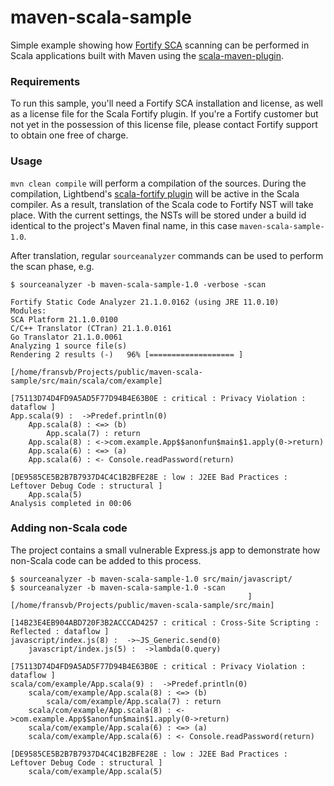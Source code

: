 # maven-scala-sample
Simple example showing how [Fortify SCA](https://www.microfocus.com/en-us/cyberres/application-security/static-code-analyzer)
scanning can be performed in Scala applications built with Maven using the 
[scala-maven-plugin](https://github.com/davidB/scala-maven-plugin).

### Requirements

To run this sample, you'll need a Fortify SCA installation and license, as well as a license file for
the Scala Fortify plugin. If you're a Fortify customer but not yet in the possession of this license file,
please contact Fortify support to obtain one free of charge.

### Usage

`mvn clean compile` will perform a compilation of the sources. During the compilation, Lightbend's
[scala-fortify plugin](https://developer.lightbend.com/docs/fortify/current/) will be active in the
Scala compiler. As a result, translation of the Scala code to Fortify NST will take place. With the
current settings, the NSTs will be stored under a build id identical to the project's Maven final
name, in this case `maven-scala-sample-1.0`.

After translation, regular `sourceanalyzer` commands can be used to perform the scan phase, e.g.

```
$ sourceanalyzer -b maven-scala-sample-1.0 -verbose -scan

Fortify Static Code Analyzer 21.1.0.0162 (using JRE 11.0.10)
Modules:
SCA Platform 21.1.0.0100
C/C++ Translator (CTran) 21.1.0.0161
Go Translator 21.1.0.0061
Analyzing 1 source file(s)
Rendering 2 results (-)   96% [=================== ]  
                                                     
[/home/fransvb/Projects/public/maven-scala-sample/src/main/scala/com/example]

[75113D74D4FD9A5AD5F77D94B4E63B0E : critical : Privacy Violation : dataflow ]
App.scala(9) :  ->Predef.println(0)
    App.scala(8) : <=> (b)
        App.scala(7) : return
    App.scala(8) : <->com.example.App$$anonfun$main$1.apply(0->return)
    App.scala(6) : <=> (a)
    App.scala(6) : <- Console.readPassword(return)

[DE9585CE5B2B7B7937D4C4C1B2BFE28E : low : J2EE Bad Practices : Leftover Debug Code : structural ]
    App.scala(5)
Analysis completed in 00:06
```
### Adding non-Scala code

The project contains a small vulnerable Express.js app to demonstrate how non-Scala code can be added
to this process. 

```
$ sourceanalyzer -b maven-scala-sample-1.0 src/main/javascript/
$ sourceanalyzer -b maven-scala-sample-1.0 -scan
                                                     ]    
[/home/fransvb/Projects/public/maven-scala-sample/src/main]

[14B23E4EB904ABD720F3B2ACCCAD4257 : critical : Cross-Site Scripting : Reflected : dataflow ]
javascript/index.js(8) :  ->~JS_Generic.send(0)
    javascript/index.js(5) :  ->lambda(0.query)

[75113D74D4FD9A5AD5F77D94B4E63B0E : critical : Privacy Violation : dataflow ]
scala/com/example/App.scala(9) :  ->Predef.println(0)
    scala/com/example/App.scala(8) : <=> (b)
        scala/com/example/App.scala(7) : return
    scala/com/example/App.scala(8) : <->com.example.App$$anonfun$main$1.apply(0->return)
    scala/com/example/App.scala(6) : <=> (a)
    scala/com/example/App.scala(6) : <- Console.readPassword(return)

[DE9585CE5B2B7B7937D4C4C1B2BFE28E : low : J2EE Bad Practices : Leftover Debug Code : structural ]
    scala/com/example/App.scala(5)

```